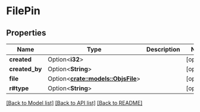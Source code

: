 # FilePin

## Properties

Name | Type | Description | Notes
------------ | ------------- | ------------- | -------------
**created** | Option<**i32**> |  | [optional]
**created_by** | Option<**String**> |  | [optional]
**file** | Option<[**crate::models::ObjsFile**](objs_file.md)> |  | [optional]
**r#type** | Option<**String**> |  | [optional]

[[Back to Model list]](../README.md#documentation-for-models) [[Back to API list]](../README.md#documentation-for-api-endpoints) [[Back to README]](../README.md)


